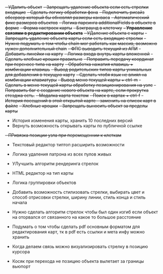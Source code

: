 ~~- УДалить объект~~
~~- Запрещать удаление объекта если есть стрелки входящие~~
~~- Сделать логику обработки фона~~
~~- Подключить рисайз обсервер который бы обновлял размеры канваса~~
~~- Автоматический фикс размеров объектов~~
~~- Логика парсинга additionalFields в объекте в форме~~
~~- Форма настроек карты~~
~~- Бэкграунд в клеточку~~
~~**- Управление связями в редактировании объекта**~~
~~- УДаление объекта с карты~~
~~- Запрещать удаление объекта карты если есть входящие стрелки~~
~~- Нужно подумать о том чтобы chain мог работать как массив, возможно нужен дополнительный chain~~
~~- ФПС выводить текущий из АПИ~~
~~- Добавить линейки на карту~~
~~- Логика входа внутрь карты вложенной~~
~~- Сделать хлебные крошки правильно~~
~~- Поправить передачу координат при переносе типа на карту~~
~~- Обработка нажатия клавишь + комбинации клавишь~~
~~- Вывод родительских типов карты уникальных для добавления в текущую карту~~
~~- Сделать чтобя язык не влиял на комбинации клавиатуры~~
~~- Вывод меню текущей карты + ctrl-m~~
~~- Сделать в меню текущей карты обработку позиционирования на узле~~
~~- Поправить баг с создание нового объекта на карте, если прокрутка стеэджа есть.~~
~~- Модалка карта текстом~~
~~- Поиск в картах + ctrl-f~~
~~- История посещений в этой открытой карте - заменить на список карт в файле~~
~~- Хлебные крошки~~
~~- Запрещать выносить объект за пределы карты~~
- История изменения карты, хранить 10 последних версий
- Вернуть возможность открывать карты по публичной ссылке

~~- ПРивязка позиции узла при перемещеннии к клеткам~~
- Текстовый редактор типтоп расширить возможности
- Логика удаления патрона из всех пулов живых
- УЛучшить алгоритм рендеринга стрелок
- HTML редактор на тип карты
- Логика группировки объектов
- Добавить возможность стилизовать стрелки, выбирать цвет и способ отрисовки стрелки, ширину линии, стиль конца и стиль начала
- Нужно сделать алгоритм стрелок чтобы был один изгиб если объект на оторвался от связанного на какое то большое расстояние

- Подумать о том чтобы сделать pdf основным форматом для редактирования карт, тк в pdf есть ссылки и мета инфу можно хранить
- Когда делаем связь можно визуализировать стрелку в позицию курсора
- Косяк при перехода не позицию объекта вылетает за границы вьюпорт
